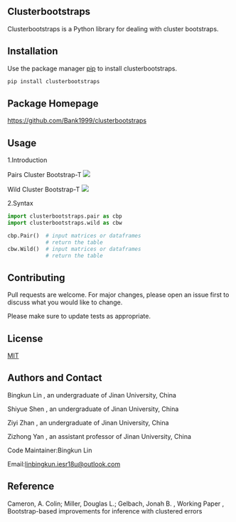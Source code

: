 ## Clusterbootstraps

Clusterbootstraps is a Python library for dealing with cluster bootstraps.

## Installation

Use the package manager [pip](https://pip.pypa.io/en/stable/) to install clusterbootstraps.

```bash
pip install clusterbootstraps
```
## Package Homepage
https://github.com/Bank1999/clusterbootstraps

## Usage
1.Introduction
  
  Pairs Cluster Bootstrap-T
![](https://github.com/Bank1999/clusterbootstraps/pictures/pair.png)
  
  Wild Cluster Bootstrap-T
![](https://github.com/Bank1999/clusterbootstraps/pictures/wild.png)
  
2.Syntax
```python
import clusterbootstraps.pair as cbp
import clusterbootstraps.wild as cbw

cbp.Pair()  # input matrices or dataframes
            # return the table
cbw.Wild()  # input matrices or dataframes
            # return the table
```         

## Contributing
Pull requests are welcome. For major changes, please open an issue first to discuss what you would like to change.

Please make sure to update tests as appropriate.

## License
[MIT](https://choosealicense.com/licenses/mit/)

## Authors and Contact
Bingkun Lin , an undergraduate of Jinan University, China

Shiyue Shen , an undergraduate of Jinan University, China

Ziyi Zhan , an undergraduate of Jinan University, China

Zizhong Yan , an assistant professor of Jinan University, China

Code Maintainer:Bingkun Lin

Email:linbingkun.iesr18u@outlook.com

## Reference
Cameron, A. Colin; Miller, Douglas L.; Gelbach, Jonah B. , Working Paper , Bootstrap-based improvements for inference with clustered errors
